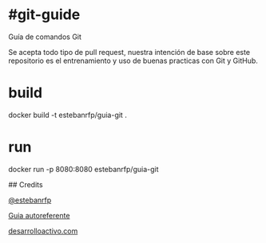 #git-guide
=========

Guía de comandos Git

Se acepta todo tipo de pull request, nuestra intención de base sobre este repositorio es el entrenamiento y uso de buenas practicas con Git y GitHub. 

build
=====
docker build -t estebanrfp/guia-git .

run
===
docker run -p 8080:8080 estebanrfp/guia-git

## Credits

[@estebanrfp](https://desarrolloactivo.com/)

[Guia autoreferente](http://estebanrfp.github.io/git/)

[desarrolloactivo.com](https://desarrolloactivo.com)
